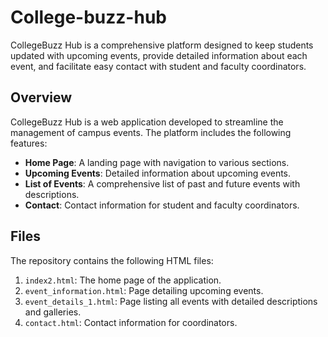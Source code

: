 # College-buzz-hub
CollegeBuzz Hub is a comprehensive platform designed to keep students updated with upcoming events, provide detailed information about each event, and facilitate easy contact with student and faculty coordinators.

## Overview

CollegeBuzz Hub is a web application developed to streamline the management of campus events. The platform includes the following features:
- **Home Page**: A landing page with navigation to various sections.
- **Upcoming Events**: Detailed information about upcoming events.
- **List of Events**: A comprehensive list of past and future events with descriptions.
- **Contact**: Contact information for student and faculty coordinators.

## Files

The repository contains the following HTML files:
1. `index2.html`: The home page of the application.
2. `event_information.html`: Page detailing upcoming events.
3. `event_details_1.html`: Page listing all events with detailed descriptions and galleries.
4. `contact.html`: Contact information for coordinators.

